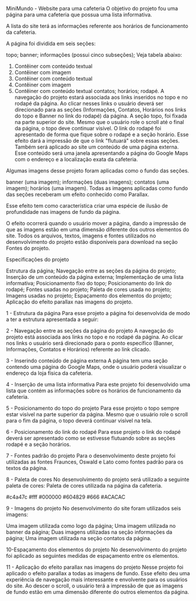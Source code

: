 MiniMundo - Website para uma cafeteria
O objetivo do projeto fou uma página para uma cafeteria que possua uma lista informativa.

A lista do site terá as informações referente aos horários de funcionamento da cafeteria.

A página foi dividida em seis seções:

topo;
banner;
informações (possui cinco subseções); Veja tabela abaixo:
1) Contêiner com conteúdo textual
2) Contêiner com imagem
3) Contêiner com conteúdo textual
4) Contêiner com imagem
5) Contêiner com conteúdo textual
contatos;
horários;
rodapé.
A navegação do projeto estará associada aos links inseridos no topo e no rodapé da página. Ao clicar nesses links o usuário deverá ser direcionado para as seções (Informações, Contatos, Horários nos links do topo e Banner no link do rodapé) da
página.
A seção topo, foi fixada na parte superior do site. Mesmo que o usuário role o scroll até o final da página, o topo deve continuar visível.
O link do rodapé foi apresentado de forma que fique sobre o rodapé e a seção horário. Esse efeito dará a impressão de que o link "flutuará" sobre essas seções.
Também será aplicado ao site um conteúdo de uma página externa. Esse conteúdo será uma janela apresentando a página do Google Maps com o endereço e a localização exata da cafeteria.

Algumas imagens desse projeto foram aplicadas como o fundo das seções.

banner (uma imagem);
informações (duas imagens);
contatos (uma imagem);
horários (uma imagem).
Todas as imagens aplicadas como fundo das seções receberam um efeito conhecido como Parallax.

Esse efeito tem como característica criar uma espécie de ilusão de profundidade nas imagens de fundo da página.

O efeito ocorrerá quando o usuário mover a página, dando a impressão de que as imagens estão em uma dimensão diferente dos outros elementos do site.
Todos os arquivos, textos, imagens e fontes utilizados no desenvolvimento do projeto estão disponíveis para download na seção Fontes do projeto.

Especificações do projeto

Estrutura da página;
Navegação entre as seções da página do projeto;
Inserção de um conteúdo da página externa;
Implementação de uma lista informativa;
Posicionamento fixo do topo;
Posicionamento do link do rodapé;
Fontes usadas no projeto;
Paleta de cores usada no projeto;
Imagens usadas no projeto;
Espaçamento dos elementos do projeto;
Aplicação do efeito parallax nas imagens do projeto.

1 - Estrutura da página
Para esse projeto a página foi desenvolvida de modo a ter a estrutura apresentada a seguir:

2 - Navegação entre as seções da página do projeto
A navegação do projeto está associada aos links no topo e no rodapé da página. Ao clicar nos links o usuário será direcionado para o ponto específico (Banner, Informações, Contatos e Horários) referente ao link clicado. 

3 - Inserindo conteúdo de página externa
A página tem uma seção contendo uma página do Google Maps, onde o usuário poderá visualizar o endereço da loja física da cafeteria.

4 - Inserção de uma lista informativa
Para este projeto foi desenvolvido uma lista que contém as informações sobre os horários de funcionamento da cafeteria.

5 - Posicionamento do topo do projeto
Para esse projeto o topo sempre estar visível na parte superior da página.
Mesmo que o usuário role o scroll para o fim da página, o topo deverá continuar visível na tela.

6 - Posicionamento do link do rodapé
Para esse projeto o link do rodapé deverá ser apresentado como se estivesse flutuando sobre as seções rodapé e a seção horários.

7 - Fontes padrão do projeto
Para o desenvolvimento deste projeto foi utilizadas as fontes Fraunces, Oswald e Lato como fontes padrão para os textos da página.

8 - Paleta de cores
No desenvolvimento do projeto será utilizado a seguinte paleta de cores:
Paleta de cores utilizada na página da cafeteria.

#c4a47c
#fff
#000000
#604829
#666
#ACACAC

9 - Imagens do projeto
No desenvolvimento do site foram utilizados seis imagens:

Uma imagem utilizada como logo da página;
Uma imagem utilizada no banner da página;
Duas imagens utilizadas na seção informações da página;
Uma imagem utilizada na seção contatos da página.

10-Espaçamento dos elementos do projeto
No desenvolvimento do projeto foi aplicado as seguintes medidas de espaçamento entre os elementos.

11 - Aplicação do efeito parallax nas imagens do projeto
Nesse projeto foi aplicado o efeito parallax a todas as imagens de fundo. Esse efeito deu uma experiência de navegação mais interessante e envolvente para os usuários do site.
Ao descer o scroll, o usuário terá a impressão de que as imagens de fundo estão em uma dimensão diferente do outros elementos da página.



